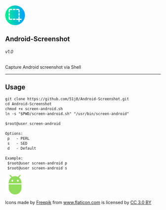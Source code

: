 
![alt text](https://raw.githubusercontent.com/51j0/Android-Screenshot/master/res/screenshot.png "icon")
## Android-Screenshot
###### v1.0

Capture Android screenshot via Shell
___
Usage
------------------

```
git clone https://github.com/51j0/Android-Screenshot.git
cd Android-Screenshot
chmod +x screen-android.sh
ln -s "$PWD/screen-android.sh" "/usr/bin/screen-android"

$root@user screen-android

Options:
 p   - PERL
 s   - SED
 d   - Default

Example:
 $root@user screen-android p
 $root@user screen-android s
```

![alt text](https://raw.githubusercontent.com/51j0/Android-Screenshot/master/res/android.png "icon")
<div>Icons made by <a href="https://www.freepik.com/" title="Freepik">Freepik</a> from <a href="https://www.flaticon.com/" 			    title="Flaticon">www.flaticon.com</a> is licensed by <a href="http://creativecommons.org/licenses/by/3.0/" 			    title="Creative Commons BY 3.0" target="_blank">CC 3.0 BY</a></div>
